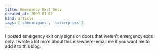 ```yaml
---
title: Emergency Exit Only
created_at: 2009-07-02
kind: article
tags: ['shenanigans', 'letterpress']
---
```


I posted emergency exit only signs on doors that weren't emergency exits only.
I wrote a lot more about this elsewhere; email me if you want me to add it to
this blog.
